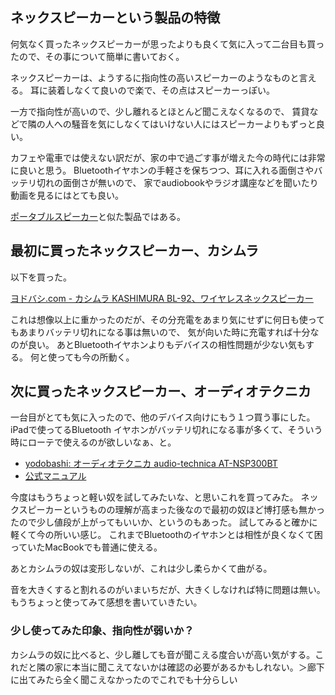 ## ネックスピーカーという製品の特徴

何気なく買ったネックスピーカーが思ったよりも良くて気に入って二台目も買ったので、その事について簡単に書いておく。

ネックスピーカーは、ようするに指向性の高いスピーカーのようなものと言える。
耳に装着しなくて良いので楽で、その点はスピーカーっぽい。

一方で指向性が高いので、少し離れるとほとんど聞こえなくなるので、
賃貸などで隣の人への騒音を気にしなくてはいけない人にはスピーカーよりもずっと良い。

カフェや電車では使えない訳だが、家の中で過ごす事が増えた今の時代には非常に良いと思う。
Bluetoothイヤホンの手軽さを保ちつつ、耳に入れる面倒さやバッテリ切れの面倒さが無いので、
家でaudiobookやラジオ講座などを聞いたり動画を見るにはとても良い。

[ポータブルスピーカー](%E3%83%9D%E3%83%BC%E3%82%BF%E3%83%96%E3%83%AB%E3%82%B9%E3%83%94%E3%83%BC%E3%82%AB%E3%83%BC)と似た製品ではある。

## 最初に買ったネックスピーカー、カシムラ

以下を買った。

[ヨドバシ.com - カシムラ KASHIMURA BL-92、ワイヤレスネックスピーカー](https://www.yodobashi.com/product/100000001005332019/)

これは想像以上に重かったのだが、その分充電をあまり気にせずに何日も使ってもあまりバッテリ切れになる事は無いので、
気が向いた時に充電すれば十分なのが良い。
あとBluetoothイヤホンよりもデバイスの相性問題が少ない気もする。
何と使っても今の所動く。

## 次に買ったネックスピーカー、オーディオテクニカ

一台目がとても気に入ったので、他のデバイス向けにもう１つ買う事にした。
iPadで使ってるBluetooth イヤホンがバッテリ切れになる事が多くて、そういう時にローテで使えるのが欲しいなぁ、と。

- [yodobashi: オーディオテクニカ audio-technica AT-NSP300BT](https://www.yodobashi.com/product/100000001005863864/)
- [公式マニュアル](https://www.audio-technica.co.jp/pdf/support/AT-NSP300BT_UM.pdf)

今度はもうちょっと軽い奴を試してみたいな、と思いこれを買ってみた。
ネックスピーカーというものの理解が高まった後なので最初の奴ほど博打感も無かったので少し値段が上がってもいいか、というのもあった。
試してみると確かに軽くて今の所いい感じ。
これまでBluetoothのイヤホンとは相性が良くなくて困っていたMacBookでも普通に使える。

あとカシムラの奴は変形しないが、これは少し柔らかくて曲がる。

音を大きくすると割れるのがいまいちだが、大きくしなければ特に問題は無い。
もうちょっと使ってみて感想を書いていきたい。

### 少し使ってみた印象、指向性が弱いか？

カシムラの奴に比べると、少し離しても音が聞こえる度合いが高い気がする。これだと隣の家に本当に聞こえてないかは確認の必要があるかもしれない。＞廊下に出てみたら全く聞こえなかったのでこれでも十分らしい